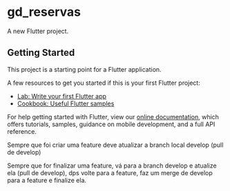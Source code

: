 # gd_reservas

A new Flutter project.

## Getting Started

This project is a starting point for a Flutter application.

A few resources to get you started if this is your first Flutter project:

- [Lab: Write your first Flutter app](https://flutter.dev/docs/get-started/codelab)
- [Cookbook: Useful Flutter samples](https://flutter.dev/docs/cookbook)

For help getting started with Flutter, view our
[online documentation](https://flutter.dev/docs), which offers tutorials,
samples, guidance on mobile development, and a full API reference.


Sempre que foi criar uma feature deve atualizar a branch local develop (pull de develop)

Sempre que for finalizar uma feature, vá para a branch develop e atualize ela (pull de develop), dps volte para a feature, faz um merge de develop para a feature e finalize ela.
